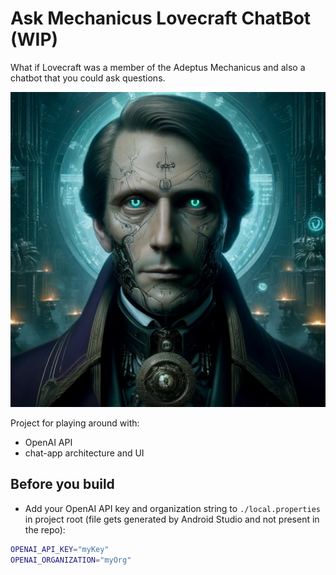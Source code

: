 # Ask Mechanicus Lovecraft ChatBot (WIP)
What if Lovecraft was a member of the Adeptus Mechanicus and also a chatbot that you could ask questions. 

![Mechanicus Lovecraft](resources/mechanicus_lovecraft_001.webp?raw=true "Mechanicus Lovecraft")

Project for playing around with:
- OpenAI API 
- chat-app architecture and UI

## Before you build
- Add your OpenAI API key and organization string to `./local.properties` in project root (file gets generated by Android Studio and not present in the repo):
```bash
OPENAI_API_KEY="myKey"
OPENAI_ORGANIZATION="myOrg"
```
